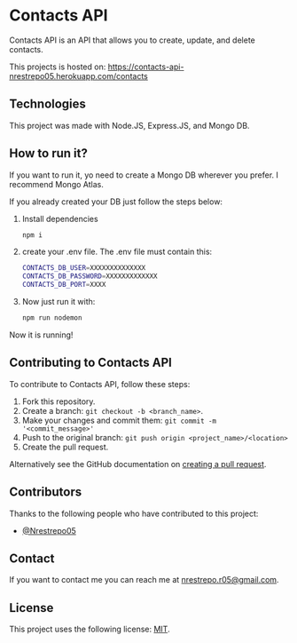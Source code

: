 # Contacts API
Contacts API is an API that allows you to create, update, and delete contacts.

This projects is hosted on: https://contacts-api-nrestrepo05.herokuapp.com/contacts

## Technologies
This project was made with Node.JS, Express.JS, and Mongo DB.

## How to run it?
If you want to run it, yo need to create a Mongo DB wherever you prefer. I recommend Mongo Atlas.

If you already created your DB just follow the steps below:

1. Install dependencies
	```bash
	npm i
	```
2. create your .env file. The .env file must contain this:
	```bash
	CONTACTS_DB_USER=XXXXXXXXXXXXXX
	CONTACTS_DB_PASSWORD=XXXXXXXXXXXXX
	CONTACTS_DB_PORT=XXXX
	```
3.  Now just run it with:
	```bash
	npm run nodemon
	```
Now it is running!

## Contributing to Contacts API

To contribute to Contacts API, follow these steps:

1.  Fork this repository.
2.  Create a branch:  `git checkout -b <branch_name>`.
3.  Make your changes and commit them:  `git commit -m '<commit_message>'`
4.  Push to the original branch:  `git push origin <project_name>/<location>`
5.  Create the pull request.

Alternatively see the GitHub documentation on  [creating a pull request](https://help.github.com/en/github/collaborating-with-issues-and-pull-requests/creating-a-pull-request).

## Contributors

Thanks to the following people who have contributed to this project:

-   [@Nrestrepo05](https://github.com/Nrestrepo05)  

## Contact

If you want to contact me you can reach me at  [nrestrepo.r05@gmail.com](mailto:nrestrepo.r05@gmail.com).

## License

This project uses the following license:  [MIT](./LICENSE).